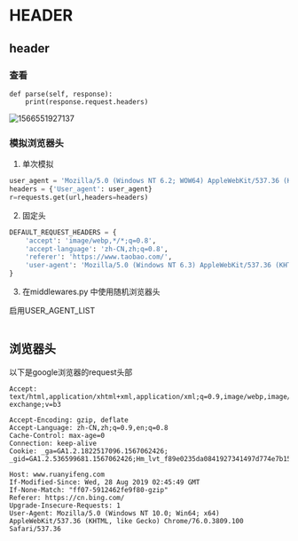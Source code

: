 # HEADER



## header

### 查看

```
def parse(self, response):
    print(response.request.headers)

```



![1566551927137](./img/1566551927137.png)



### 模拟浏览器头

1. 单次模拟

``` python
user_agent = 'Mozilla/5.0 (Windows NT 6.2; WOW64) AppleWebKit/537.36 (KHTML, like Gecko) Chrome/45.0.2454.101 Safari/537.36' 
headers = {'User_agent': user_agent}
r=requests.get(url,headers=headers)
```

2. 固定头

``` python
DEFAULT_REQUEST_HEADERS = {
    'accept': 'image/webp,*/*;q=0.8',
    'accept-language': 'zh-CN,zh;q=0.8',
    'referer': 'https://www.taobao.com/',
    'user-agent': 'Mozilla/5.0 (Windows NT 6.3) AppleWebKit/537.36 (KHTML, like Gecko) Chrome/31.0.1650.63 Safari/537.36',
}
```

3. 在middlewares.py 中使用随机浏览器头

启用USER_AGENT_LIST

``` python

```



## 浏览器头

以下是google浏览器的request头部

``` 
Accept: text/html,application/xhtml+xml,application/xml;q=0.9,image/webp,image/apng,*/*;q=0.8,application/signed-exchange;v=b3

Accept-Encoding: gzip, deflate
Accept-Language: zh-CN,zh;q=0.9,en;q=0.8
Cache-Control: max-age=0
Connection: keep-alive
Cookie: _ga=GA1.2.1822517096.1567062426; _gid=GA1.2.536599681.1567062426;Hm_lvt_f89e0235da0841927341497d774e7b15=1567062427;Hm_lpvt_f89e0235da0841927341497d774e7b15=1567062427

Host: www.ruanyifeng.com
If-Modified-Since: Wed, 28 Aug 2019 02:45:49 GMT
If-None-Match: "ff07-5912462fe9f80-gzip"
Referer: https://cn.bing.com/
Upgrade-Insecure-Requests: 1
User-Agent: Mozilla/5.0 (Windows NT 10.0; Win64; x64) AppleWebKit/537.36 (KHTML, like Gecko) Chrome/76.0.3809.100 Safari/537.36
```

